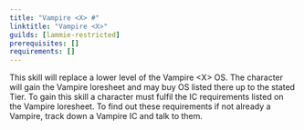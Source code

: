 ```yaml
---
title: "Vampire <X> #"
linktitle: "Vampire <X>"
guilds: [lammie-restricted]
prerequisites: []
requirements: []
---
```

This skill will replace a lower level of the Vampire \<X> OS. The character will gain the Vampire loresheet and may buy OS listed there up to the stated Tier. To gain this skill a character must fulfil the IC requirements listed on the Vampire loresheet. To find out these requirements if not already a Vampire, track down a Vampire IC and talk to them.